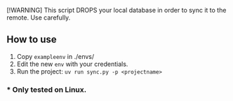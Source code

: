 [!WARNING]  This script DROPS your local database in order to sync it to the remote. Use carefully.

## How to use
1. Copy `exampleenv` in ./envs/<projectname>
2. Edit the new `env` with your credentials.
3. Run the project: `uv run sync.py -p <projectname>`

### * Only tested on Linux.